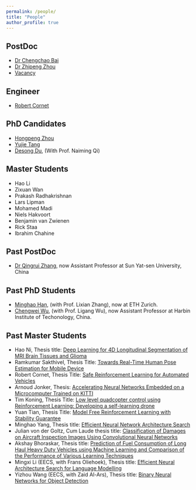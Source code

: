 ```yaml
---
permalink: /people/
title: "People"
author_profile: true
---
```

## PostDoc

* [Dr Chengchao Bai](https://www.researchgate.net/profile/Chengchao_Bai)
* [Dr Zhipeng Zhou](https://cn.linkedin.com/in/%E5%BF%97%E9%B9%8F-%E5%91%A8-0618a916a)
* [Vacancy]()

## Engineer
* [Robert Cornet]()

## PhD Candidates

* [Hongpeng Zhou](https://scholar.google.com/citations?user=StuUN6wAAAAJ&hl=zh-CN)
* [Yujie Tang]()
* [Desong Du](https://scholar.google.com/citations?user=8P1k52MAAAAJ&hl=en), (With Prof. Naiming Qi)


## Master Students
* Hao Li
* Zixuan Wan
* Prakash Radhakrishnan
* Lars Lipman
* Mohamed Madi 
* Niels Hakvoort 
* Benjamin van Zwienen
* Rick Staa
* Ibrahim Chahine

## Past PostDoc
* [Dr Qingrui Zhang](https://scholar.google.com/citations?user=Bt1jFVcAAAAJ&hl=zh-CN), now Assistant Professor at Sun Yat-sen University, China

## Past PhD Students

* [Minghao Han](https://scholar.google.com/citations?user=vSFTX1AAAAAJ&hl=zh-CN), (with Prof. Lixian Zhang), now at ETH Zurich.
* [Chengwei Wu](https://www.researchgate.net/profile/Chengwei_Wu), (with Prof. Ligang Wu), now Assistant Professor at Harbin Institute of Techonology, China.

## Past Master Students
* Hao Ni, Thesis title: [Deep Learning for 4D Longitudinal Segmentation of MRI Brain Tissues and Glioma](https://repository.tudelft.nl/islandora/object/uuid%3Ae34a8dee-0bdb-4e79-9d42-3fc3998bbb23)
* Ramkumar Sakthivel,
Thesis Title: [Towards Real-Time Human Pose Estimation for Mobile Device](https://repository.tudelft.nl/islandora/object/uuid%3A70bee125-f415-4c12-87b6-18b414800bbc)
* Robert Cornet, 
Thesis Title: [Safe Reinforcement Learning for Automated Vehicles](https://repository.tudelft.nl/islandora/object/uuid%3A7bedb60a-ced8-4fcf-97ca-80208861a413)
* Arnoud Jonker, 
Thesis: [Accelerating Neural Networks Embedded on a Microcomputer Trained on KITTI](https://repository.tudelft.nl/islandora/object/uuid%3A4d60c66f-5292-4616-a72f-ba055f3b0cc8)
* Tim Koning, 
Thesis Title: [Low level quadcopter control using Reinforcement Learning: Developing a self-learning drone](https://repository.tudelft.nl/islandora/object/uuid%3A0b9e0796-13b5-42ba-b231-fbb6aadd5233)
* Yuan Tian,
Thesis Title: [Model Free Reinforcement Learning with Stability Guarantee](https://repository.tudelft.nl/islandora/object/uuid%3Adde4e58f-e109-4e7f-8ecb-ed1734294e5c)
* Minghao Yang, Thesis title: [Efficient Neural Network Architecture Search](https://repository.tudelft.nl/islandora/object/uuid%3A9985c543-cb4e-4259-b6f8-b44ba433f1e3)
* Julian von der Goltz, Cum Laude thesis title: [Classification of Damages on Aircraft Inspection Images Using Convolutional Neural Networks](https://repository.tudelft.nl/islandora/object/uuid%3A06572701-d9be-4c72-939e-7f0835333436)
* Akshay Bhoraskar, Thesis title: [Prediction of Fuel Consumption of Long Haul Heavy Duty Vehicles using Machine Learning and Comparison of the Performance of Various Learning Techniques](https://repository.tudelft.nl/islandora/object/uuid%3Aacf934e3-ceeb-49ba-b98e-11f384324aea)
* Mingxi Li (EECS, with Frans Oliehoek), Thesis title: [Efficient Neural Architecture Search for Language Modelling](https://repository.tudelft.nl/islandora/object/uuid%3Aaa5c948d-43c4-480d-9818-43949c67a3b5)
* Yizhou Wang (EECS, with Zaid Al-Ars), Thesis title: [Binary Neural Networks for Object Detection](https://repository.tudelft.nl/islandora/object/uuid%3A9f0da106-82ea-4f2e-9cd5-8bc834885d6f)


 
